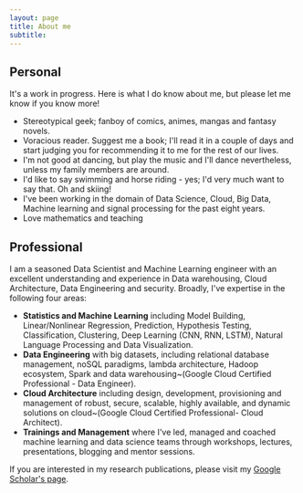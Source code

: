 ```yaml
---
layout: page
title: About me
subtitle: 
---
```


## Personal

It's a work in progress. Here is what I do know about me, but please let me know if you know more!

- Stereotypical geek; fanboy of comics, animes, mangas and fantasy novels.
- Voracious reader. Suggest me a book; I'll read it in a couple of days and start judging you for recommending it to me for the rest of our lives.
- I'm not good at dancing, but play the music and I'll dance nevertheless, unless my family members are around.
- I'd like to say swimming and horse riding - yes; I'd very much want to say that. Oh and skiing!
- I've been working in the domain of Data Science, Cloud, Big Data, Machine learning and signal processing for the past eight years.
- Love mathematics and teaching

## Professional

I am a seasoned Data Scientist and Machine Learning engineer with an excellent understanding and experience in Data warehousing,  Cloud Architecture, Data Engineering and security. Broadly, I've expertise in the following four areas:

- **Statistics and Machine Learning** including Model Building, Linear/Nonlinear Regression, Prediction, Hypothesis Testing, Classification, Clustering, Deep Learning (CNN, RNN, LSTM), Natural Language Processing and Data Visualization. 
- **Data Engineering** with big datasets, including relational database management, noSQL paradigms, lambda architecture, Hadoop ecosystem, Spark and data warehousing~(Google Cloud Certified Professional - Data Engineer).
- **Cloud Architecture** including design, development, provisioning and management of robust, secure, scalable, highly available, and dynamic solutions on cloud~(Google Cloud Certified Professional- Cloud Architect).
- **Trainings and Management** where I've led, managed and coached machine learning and data science teams through workshops, lectures, presentations, blogging and mentor sessions.

If you are interested in my research publications, please  visit my [Google Scholar's page](https://scholar.google.com.pk/citations?user=JFhSbuEAAAAJ&hl=en). 


<!---!-->


